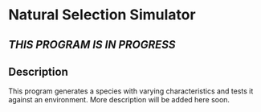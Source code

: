 # Natural Selection Simulator

## *THIS PROGRAM IS IN PROGRESS*

## Description
This program generates a species with varying characteristics and tests it against an environment. 
More description will be added here soon.